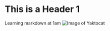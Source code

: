 # This is a Header 1
Learning markdown at 1am
![Image of Yaktocat](https://octodex.github.com/images/yaktocat.png)
